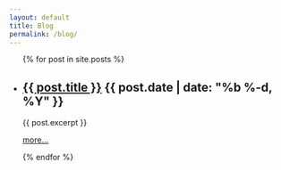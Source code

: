 ```yaml
---
layout: default
title: Blog
permalink: /blog/
---
```


<div class="home">
	<ul class="post-list">
	{% for post in site.posts %}
		<li>
			<h2>
				<span class="push-left"><a href="{{ post.url | prepend: site.baseurl }}">{{ post.title }}</a></span>
				<span class="pull-right text-muted small" style="margin-top:5px">{{ post.date | date: "%b %-d, %Y" }}</span>
			</h2>
			<div class="lead">{{ post.excerpt }}</div>
			<p class="lead"><a href="{{ post.url | prepend: site.baseurl }}">more...</a></p>
		</li>
	{% endfor %}
	</ul>
</div>

